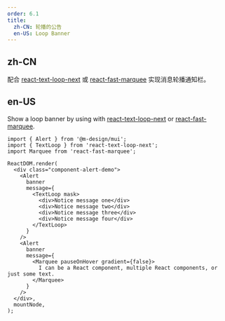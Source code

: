 ```yaml
---
order: 6.1
title:
  zh-CN: 轮播的公告
  en-US: Loop Banner
---
```


## zh-CN

配合 [react-text-loop-next](https://npmjs.com/package/react-text-loop-next) 或 [react-fast-marquee](https://npmjs.com/package/react-fast-marquee) 实现消息轮播通知栏。

## en-US

Show a loop banner by using with [react-text-loop-next](https://npmjs.com/package/react-text-loop-next) or [react-fast-marquee](https://npmjs.com/package/react-fast-marquee).

```tsx
import { Alert } from '@m-design/mui';
import { TextLoop } from 'react-text-loop-next';
import Marquee from 'react-fast-marquee';

ReactDOM.render(
  <div class="component-alert-demo">
    <Alert
      banner
      message={
        <TextLoop mask>
          <div>Notice message one</div>
          <div>Notice message two</div>
          <div>Notice message three</div>
          <div>Notice message four</div>
        </TextLoop>
      }
    />
    <Alert
      banner
      message={
        <Marquee pauseOnHover gradient={false}>
          I can be a React component, multiple React components, or just some text.
        </Marquee>
      }
    />
  </div>,
  mountNode,
);
```
